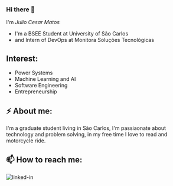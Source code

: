 ### Hi there 👋

I'm <i>Julio Cesar Matos</i>
- I'm a BSEE Student at University of São Carlos
- and Intern of DevOps at Monitora Soluções Tecnológicas

## Interest:
- Power Systems
- Machine Learning and AI
- Software Engineering
- Entrepreneurship

## ⚡  About me:

I'm a graduate student living in São Carlos, I'm passiaonate about technology and problem solving, in my free time I love to read and motorcycle ride.

## 📫 How to reach me:

[<img align="left" alt="linked-in" src="https://img.shields.io/badge/linkedin-%230077B5.svg?&style=for-the-badge&logo=linkedin&logoColor=white" />](https://www.linkedin.com/in/jcdematos/)

<!--
**jcdematos/jcdematos** is a ✨ _special_ ✨ repository because its `README.md` (this file) appears on your GitHub profile.

Here are some ideas to get you started:

- 🔭 I’m currently working on ...
- 🌱 I’m currently learning ...
- 👯 I’m looking to collaborate on ...
- 🤔 I’m looking for help with ...
- 💬 Ask me about ...
- 📫 How to reach me: ...
- 😄 Pronouns: ...
- ⚡ Fun fact: ...
-->
